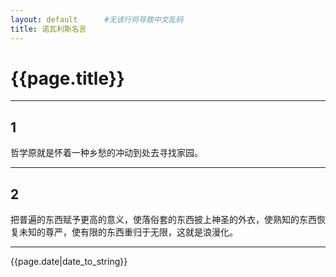 ```yaml
---
layout: default      #无该行将导致中文乱码
title: 诺瓦利斯名言
---
```


# {{page.title}}

------------------------------

## 1
哲学原就是怀着一种乡愁的冲动到处去寻找家园。

------------------------------

## 2
把普遍的东西赋予更高的意义，使落俗套的东西披上神圣的外衣，使熟知的东西恢复未知的尊严，使有限的东西重归于无限，这就是浪漫化。

------------------------------

{{page.date|date_to_string}}